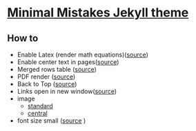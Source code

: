 # [Minimal Mistakes Jekyll theme](https://mmistakes.github.io/minimal-mistakes/)


How to
------------------
- Enable Latex (render math equations)([source](https://github.com/mmistakes/minimal-mistakes/issues/735))
- Enable center text in pages([source](https://stackoverflow.com/questions/3912694/using-markdown-how-do-i-center-an-image-and-its-caption/43691451))
- Merged rows table ([source](https://stackoverflow.com/questions/46621765/can-i-merge-table-rows-in-markdown))
- PDF render ([source](https://jamesonzimmer.com/simple-pdf-embed-for-jekyll/))
- Back to Top ([source](https://github.com/vfeskov/vanilla-back-to-top/blob/v7.2.0/EXAMPLES.md))
- Links open in new window([source](https://stackoverflow.com/questions/3492153/markdown-open-a-new-window-link))
- image 
  - [standard](https://mmistakes.github.io/minimal-mistakes/post%20formats/post-image-standard/)
  - [central](https://gist.github.com/DavidWells/7d2e0e1bc78f4ac59a123ddf8b74932d)
- font size small ([source](https://meta.stackexchange.com/questions/26756/how-do-i-use-a-small-font-size-in-questions-and-answers) )
